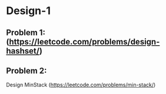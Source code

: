 # Design-1

## Problem 1:(https://leetcode.com/problems/design-hashset/)

## Problem 2:

Design MinStack (https://leetcode.com/problems/min-stack/)
